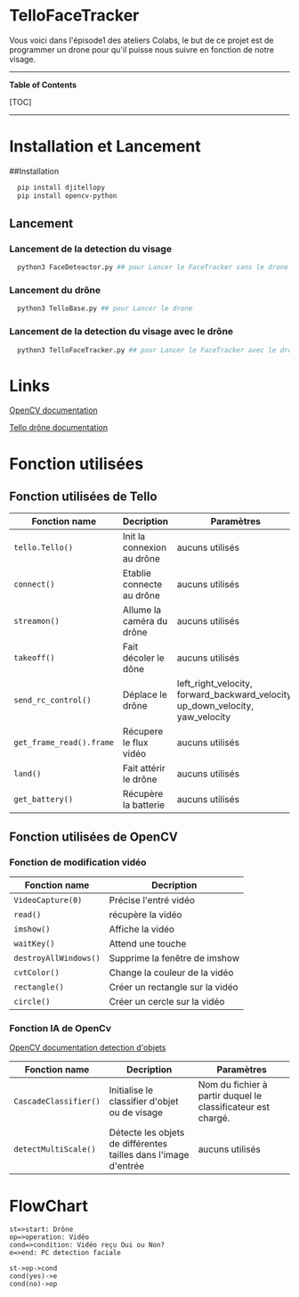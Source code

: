 
# TelloFaceTracker

Vous voici dans l'épisode1 des ateliers Colabs, le but de ce projet est de programmer un drone pour qu'il puisse nous suivre en fonction de notre visage.


----

**Table of Contents**



[TOC]

----

# Installation et Lancement

##Installation 

```bash
  pip install djitellopy
  pip install opencv-python
```


## Lancement 

### Lancement de la detection du visage

```bash
  python3 FaceDeteactor.py ## pour Lancer le FaceTracker sans le drone
```

### Lancement du drône

```bash
  python3 TelloBase.py ## pour Lancer le drone
```

### Lancement de la detection du visage avec le drône

```bash
  python3 TelloFaceTracker.py ## pour Lancer le FaceTracker avec le drone
```



# Links

[OpenCV documentation](https://docs.opencv.org/3.4/annotated.html)

[Tello drône documentation](https://djitellopy.readthedocs.io/en/latest/tello/#djitellopy.Tello)



# Fonction utilisées

## Fonction utilisées de Tello

Fonction name | Decription | Paramètres
------------- | ------------- | -------------
`tello.Tello()` | Init la connexion au drône | aucuns utilisés
`connect()`   | Etablie connecte au drône | aucuns utilisés
`streamon()`   | Allume la caméra du drône | aucuns utilisés
`takeoff()`   | Fait décoler le dône | aucuns utilisés
`send_rc_control()`   | Déplace le drône | left_right_velocity, forward_backward_velocity, up_down_velocity, yaw_velocity
`get_frame_read().frame`   | Récupere le flux vidéo | aucuns utilisés
`land()`   | Fait attérir le drône | aucuns utilisés
`get_battery()`   | Récupère la batterie | aucuns utilisés


## Fonction utilisées de OpenCV

### Fonction de modification vidéo

Fonction name | Decription 
------------- | -------------
`VideoCapture(0)` | Précise l'entré vidéo
`read()`   | récupère la vidéo 
`imshow()`   | Affiche la vidéo
`waitKey()`   | Attend une touche  
`destroyAllWindows()`   | Supprime la fenêtre de imshow 
`cvtColor()`   | Change la couleur de la vidéo 
`rectangle()`   | Créer un rectangle sur la vidéo 
`circle()`   | Créer un cercle sur la vidéo 

### Fonction IA de OpenCv


[OpenCV documentation detection d'objets](https://docs.opencv.org/3.4/d1/de5/classcv_1_1CascadeClassifier.html#aaf8181cb63968136476ec4204ffca498)


Fonction name | Decription | Paramètres
------------- | ------------- | -------------
`CascadeClassifier()`   | Initialise le classifier d'objet ou de visage | Nom du fichier à partir duquel le classificateur est chargé.
`detectMultiScale()`   | Détecte les objets de différentes tailles dans l'image d'entrée | aucuns utilisés

# FlowChart

```flow
st=>start: Drône
op=>operation: Vidéo
cond=>condition: Vidéo reçu Oui ou Non?
e=>end: PC detection faciale

st->op->cond
cond(yes)->e
cond(no)->op
```

